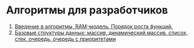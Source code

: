 # Алгоритмы для разработчиков
01. [Введение в алгоритмы, RAM-модель. Порядок роста функций.](https://github.com/andreyc2018/otus_algorithms/tree/master/lesson_01)
02. [Базовые структуры данных: массив, динамический массив, список, стек, очередь, очередь с приоритетами](https://github.com/andreyc2018/otus_algorithms/tree/master/lesson_02)
